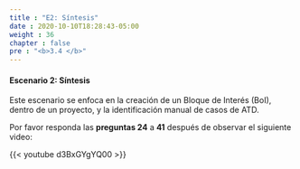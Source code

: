 ```yaml
---
title : "E2: Síntesis"
date : 2020-10-10T18:28:43-05:00
weight : 36
chapter : false
pre : "<b>3.4 </b>"
---
```


#### Escenario 2: Síntesis

Este escenario se enfoca en la creación de un Bloque de Interés (BoI), dentro de un proyecto, y la identificación manual de casos de ATD. 

Por favor responda las **preguntas 24** a **41** después de observar el siguiente video:

{{< youtube d3BxGYgYQ00 >}}